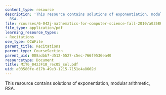 ```yaml
---
content_type: resource
description: 'This resource contains solutions of exponentiation, modular arithmetic,
  RSA. '
file: /courses/6-042j-mathematics-for-computer-science-fall-2010/a03580fed17b49e312157151e4a8602d_MIT6_042JF10_rec05_sol.pdf
file_type: application/pdf
learning_resource_types:
- Recitations
ocw_type: OCWFile
parent_title: Recitations
parent_type: CourseSection
parent_uid: 088adbb7-d512-5527-c5ec-766f9536ea40
resourcetype: Document
title: MIT6_042JF10_rec05_sol.pdf
uid: a03580fe-d17b-49e3-1215-7151e4a8602d
---
```

This resource contains solutions of exponentiation, modular arithmetic, RSA. 

